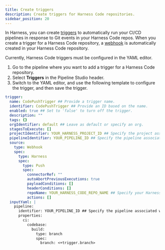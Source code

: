 ```yaml
---
title: Create triggers
description: Create triggers for Harness Code repositories.
sidebar_position: 20
---
```


In Harness, you can create [triggers](/docs/category/triggers) to automatically run your CI/CD pipelines in response to Git events in your Harness Code repos. When you create a trigger for a Harness Code repository, a [webhook](../config-repos/webhooks.md) is automatically created in your Harness Code repository.

Currently, Harness Code triggers must be configured in the YAML editor.

1. Go to the pipeline where you want to add a trigger for a Harness Code repository.
2. Select **Triggers** in the Pipeline Studio header.
3. Switch to the YAML editor, and use the following template to configure the trigger, and then save the trigger.

```yaml
trigger:
  name: CodePushTrigger ## Provide a trigger name.
  identifier: CodePushTrigger ## Provide an ID based on the name.
  enabled: true ## Set to 'false' to turn off the trigger.
  description: ""
  tags: {}
  orgIdentifier: default ## Leave as default or specify an org.
  stagesToExecute: []
  projectIdentifier: YOUR_HARNESS_PROJECT_ID ## Specify the project associated with your Harness Code repo.
  pipelineIdentifier: YOUR_PIPELINE_ID ## Specify the pipeline associated with this trigger.
  source:
    type: Webhook
    spec:
      type: Harness
      spec:
        type: Push
        spec:
          connectorRef: ""
          autoAbortPreviousExecutions: true
          payloadConditions: []
          headerConditions: []
          repoName: YOUR_HARNESS_CODE_REPO_NAME ## Specify your Harness Code repository name.
          actions: []
  inputYaml: |
    pipeline:
      identifier: YOUR_PIPELINE_ID ## Specify the pipeline associated with this trigger.
      properties:
        ci:
          codebase:
            build:
              type: branch
              spec:
                branch: <+trigger.branch>
```
